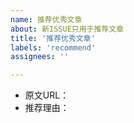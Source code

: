 ```yaml
---
name: 推荐优秀文章
about: 新ISSUE只用于推荐文章
title: '推荐优秀文章'
labels: 'recommend'
assignees: ''

---
```


- 原文URL：
- 推荐理由：
